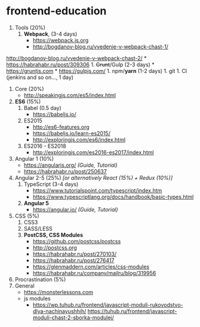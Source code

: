 # frontend-education

1. Tools (20%)
    1. **Webpack**, (3-4 days)
        * https://webpack.js.org
        * http://bogdanov-blog.ru/vvedenie-v-webpack-chast-1/

  http://bogdanov-blog.ru/vvedenie-v-webpack-chast-2/
        * https://habrahabr.ru/post/309306
    1. ~~Grunt~~/Gulp (2-3 days)
        * https://gruntjs.com
        * https://gulpjs.com/
    1. npm/**yarn** (1-2 days)
    1. git
    1. CI (jenkins and so on..., 1 day) 
1. Core (20%)
    * http://speakingjs.com/es5/index.html
1. **ES6** (15%)
    1. Babel (0.5 day)
        * https://babeljs.io/
    1. ES2015
        * http://es6-features.org
        * https://babeljs.io/learn-es2015/
        * http://exploringjs.com/es6/index.html
    1. ES2016 - ES2018
        * http://exploringjs.com/es2016-es2017/index.html
1. Angular 1 (10%)
    * https://angularjs.org/ *(Guide, Tutorial)*
    * https://habrahabr.ru/post/250637
1. Angular 2-5 (25%) *[or alternatively React (15%) + Redux (10%)]*
    1. TypeScript (3-4 days)
        * https://www.tutorialspoint.com/typescript/index.htm
        * https://www.typescriptlang.org/docs/handbook/basic-types.html
    1. **Angular 5**
        * https://angular.io/ *(Guide, Tutorial)*
1. CSS (5%)
    1. CSS3
    1. SASS/LESS
    1. **PostCSS, CSS Modules**
        * https://github.com/postcss/postcss
        * http://postcss.org
        * https://habrahabr.ru/post/270103/
        * https://habrahabr.ru/post/276417
        * https://glenmaddern.com/articles/css-modules
        * https://habrahabr.ru/company/mailru/blog/319956
1. Procrastination (5%)
1. General
    * https://monsterlessons.com
    * js modules
      * https://wp.tuhub.ru/frontend/javascript-moduli-rukovodstvo-dlya-nachinayushhih/
        https://tuhub.ru/frontend/javascript-moduli-chast-2-sborka-modulej/


